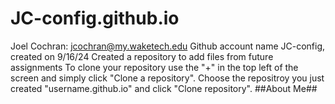# JC-config.github.io
Joel Cochran: jcochran@my.waketech.edu
Github account name JC-config, created on 9/16/24
Created a repository to add files from future assignments
To clone your repository use the "+" in the top left of the screen and simply click "Clone a repository". Choose the repositroy you just created "username.github.io" and click "Clone repository".
##About Me##
